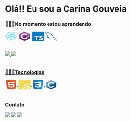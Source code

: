 <h1>  Olá!! Eu sou a Carina Gouveia</h1> 
<h3> 👩🏻‍💻No momento estou aprendendo </h3>
 
<div style="display: inline_block">
  <img align="center" alt="-React" height="30" width="40" src="https://raw.githubusercontent.com/devicons/devicon/master/icons/react/react-original.svg">
  <img align="center" alt="-Csharp" height="30" width="40" src="https://raw.githubusercontent.com/devicons/devicon/master/icons/csharp/csharp-original.svg">
 <img align="center" alt="-Ts" height="30" width="40" src="https://raw.githubusercontent.com/devicons/devicon/master/icons/typescript/typescript-plain.svg">
 <img align="center" alt="-Mysql" height="30" width="40" src="https://raw.githubusercontent.com/devicons/devicon/master/icons/mysql/mysql-original.svg">
</div><br><br>
 <div>
  <a href="https://github.com/carinagouveia">
  <img height="180em" src="https://github-readme-stats.vercel.app/api?username=carinagouveia&show_icons=true&theme=midnight-purple&include_all_commits=true&count_private=true"/>
  <img height="180em" src="https://github-readme-stats.vercel.app/api/top-langs/?username=carinagouveia&layout=compact&langs_count=7&theme=midnight-purple"/>
</div><br>
 <div style="display: inline_block">
  <h3> 👩🏻‍💻Tecnologias </h3>
  <img align="center" alt="-HTML" height="30" width="40" src="https://raw.githubusercontent.com/devicons/devicon/master/icons/html5/html5-original.svg">
  <img align="center" alt="-Js" height="30" width="40" src="https://raw.githubusercontent.com/devicons/devicon/master/icons/javascript/javascript-plain.svg">
  <img align="center" alt="-CSS" height="30" width="40" src="https://raw.githubusercontent.com/devicons/devicon/master/icons/css3/css3-original.svg">
  <img align="center" alt="-C" height="30" width="40" src="https://raw.githubusercontent.com/devicons/devicon/master/icons/c/c-original.svg">
 </div><br>
 <div> 
   <h3> Contato </h3>
   <a href="https://www.instagram.com/_carinabgouveia/" target="_blank"><img src="https://img.shields.io/badge/-Instagram-%23E4405F?style=for-the-badge&logo=instagram&logoColor=white" target="_blank"></a>
   <a href = "mailto:carinagouveiabarros@gmail.com"><img src="https://img.shields.io/badge/-Gmail-%23333?style=for-the-badge&logo=gmail&logoColor=white" target="_blank"></a>
   <a href="https://www.linkedin.com/in/carinagouveia-dev/" target="_blank"><img src="https://img.shields.io/badge/-LinkedIn-%230077B5?style=for-the-badge&logo=linkedin&logoColor=white" target="_blank"></a> 
</div>
